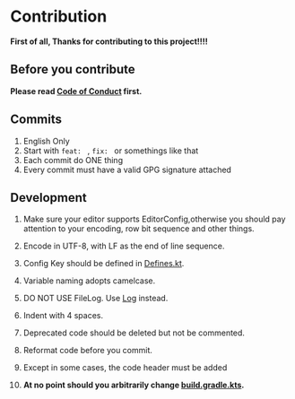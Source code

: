 # Contribution

**First of all, Thanks for contributing to this project!!!!**

## Before you contribute

**Please read [Code of Conduct](CODE_OF_CONDUCT.md) first.**

## Commits

1. English Only
2. Start with `feat: ` , `fix: ` or somethings like that
3. Each commit do ONE thing
4. Every commit must have a valid GPG signature attached

## Development

1. Make sure your editor supports EditorConfig,otherwise you should pay attention to your encoding,
   row bit sequence and other things.

2. Encode in UTF-8, with LF as the end of line sequence.

3. Config Key should be defined
   in [Defines.kt](../TMessagesProj/src/main/java/xyz/nextalone/nnngram/utils/Defines.kt).

4. Variable naming adopts camelcase.

5. DO NOT USE FileLog. Use [Log](../TMessagesProj/src/main/java/xyz/nextalone/nnngram/utils/Log.kt)
   instead.

6. Indent with 4 spaces.

7. Deprecated code should be deleted but not be commented.

8. Reformat code before you commit.

9. Except in some cases, the code header must be added

10. **At no point should you arbitrarily change [build.gradle.kts](../build.gradle.kts).**
